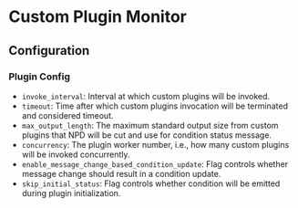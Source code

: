 # Custom Plugin Monitor

## Configuration

### Plugin Config

* `invoke_interval`: Interval at which custom plugins will be invoked.
* `timeout`: Time after which custom plugins invocation will be terminated and considered timeout.
* `max_output_length`: The maximum standard output size from custom plugins that NPD will be cut and use for condition status message.
* `concurrency`: The plugin worker number, i.e., how many custom plugins will be invoked concurrently.
* `enable_message_change_based_condition_update`: Flag controls whether message change should result in a condition update.
* `skip_initial_status`: Flag controls whether condition will be emitted during plugin initialization.
